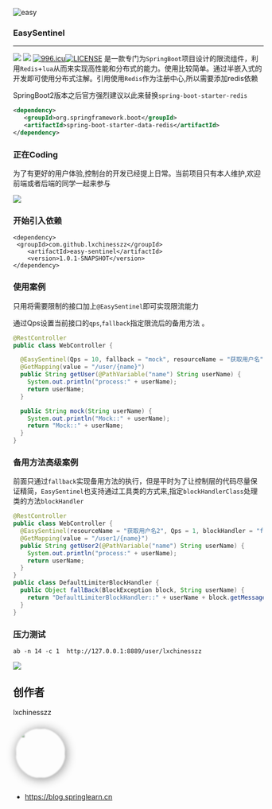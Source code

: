 ![easy](https://ws3.sinaimg.cn/large/006tNc79gy1g2e0ejmbv0j312s0bsmxv.jpg)

### EasySentinel

---
![](https://img.shields.io/badge/build-passing-brightgreen.svg) ![](https://img.shields.io/badge/license-Apache%202-blue.svg)
[![996.icu](https://img.shields.io/badge/link-996.icu-red.svg)](https://996.icu)[![LICENSE](https://img.shields.io/badge/license-Anti%20996-blue.svg)](https://github.com/996icu/996.ICU/blob/master/LICENSE)
是一款专门为`SpringBoot`项目设计的限流组件，利用`Redis`+`lua`从而来实现高性能和分布式的能力。使用比较简单。通过半嵌入式的开发即可使用分布式注解。引用使用`Redis`作为注册中心,所以需要添加redis依赖





SpringBoot2版本之后官方强烈建议以此来替换`spring-boot-starter-redis`

```xml
<dependency>
   <groupId>org.springframework.boot</groupId>
   <artifactId>spring-boot-starter-data-redis</artifactId>
</dependency>
```

### 正在Coding

为了有更好的用户体验,控制台的开发已经提上日常。当前项目只有本人维护,欢迎前端或者后端的同学一起来参与

![](https://ws3.sinaimg.cn/large/006tNc79gy1g2e0wi3bpuj31320ihmz8.jpg)


### 开始引入依赖

```
<dependency>
 <groupId>com.github.lxchinesszz</groupId>
    <artifactId>easy-sentinel</artifactId>
    <version>1.0.1-SNAPSHOT</version>
</dependency>
```



### 使用案例

只用将需要限制的接口加上`@EasySentinel`即可实现限流能力

通过Qps设置当前接口的`qps`,`fallback`指定限流后的备用方法 。

```java
@RestController
public class WebController {

  @EasySentinel(Qps = 10, fallback = "mock", resourceName = "获取用户名")
  @GetMapping(value = "/user/{name}")
  public String getUser(@PathVariable("name") String userName) {
    System.out.println("process:" + userName);
    return userName;
  }

  public String mock(String userName) {
    System.out.println("Mock::" + userName);
    return "Mock::" + userName;
  }
}
```



### 备用方法高级案例

前面只通过`fallback`实现备用方法的执行，但是平时为了让控制层的代码尽量保证精简，`EasySentinel`也支持通过工具类的方式来,指定`blockHandlerClass`处理类的方法`blockHandler`

```java
@RestController
public class WebController {
  @EasySentinel(resourceName = "获取用户名2", Qps = 1, blockHandler = "fallBack",    `		blockHandlerClass = DefaultLimiterBlockHandler.class)
  @GetMapping(value = "/user1/{name}")
  public String getUser2(@PathVariable("name") String userName) {
    System.out.println("process:" + userName);
    return userName;
  }
}
public class DefaultLimiterBlockHandler {
  public Object fallBack(BlockException block, String userName) {
    return "DefaultLimiterBlockHandler::" + userName + block.getMessage();
  }
}
```


### 压力测试

`ab -n 14 -c 1  http://127.0.0.1:8889/user/lxchinesszz`


![](https://ws2.sinaimg.cn/large/006tNc79gy1g2evzcxz9rj311b0hy4qp.jpg)



## 创作者

lxchinesszz

<a href="https://www.toutiao.com/c/user/3686495601/#mid=1563737358895105">
<img src="https://blog.springlearn.cn/img/avatar.jpg" class="blur" style="width:100px;height:100px;border-radius:100%;overflow:hidden;filter: progid:DXImageTransform.Microsoft.Blur(PixelRadius=1, MakeShadow=false);  -webkit-filter: blur(12px); /* Chrome, Opera */
       -moz-filter: blur(1px);
        -ms-filter: blur(1px);
            filter: blur(1px);box-shadow: 2px 2px 20px #888888 ;margin : 10px 0px 15px 5px;" />
</a>

- https://blog.springlearn.cn

